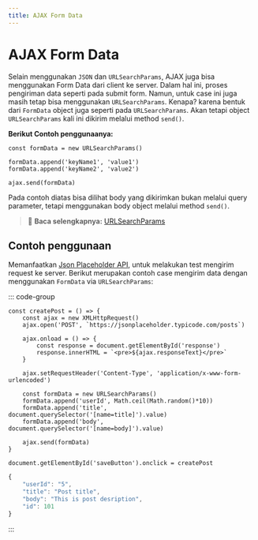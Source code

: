 ```yaml
---
title: AJAX Form Data
---
```


# AJAX Form Data

Selain menggunakan `JSON` dan `URLSearchParams`, AJAX juga bisa menggunakan Form Data dari client ke server. Dalam hal ini, proses pengiriman data seperti pada submit form. Namun, untuk case ini juga masih tetap bisa menggunakan `URLSearchParams`. Kenapa? karena bentuk dari `FormData` object juga seperti pada `URLSearchParams`. Akan tetapi object `URLSearchParams` kali ini dikirim melalui method `send()`.

**Berikut Contoh penggunaanya:**
```js{6}
const formData = new URLSearchParams()

formData.append('keyName1', 'value1')
formData.append('keyName2', 'value2')

ajax.send(formData)
```

Pada contoh diatas bisa dilihat body yang dikirimkan bukan melalui query parameter, tetapi menggunakan body object melalui method `send()`.

> :memo: **Baca selengkapnya:** [URLSearchParams](https://developer.mozilla.org/en-US/docs/Web/API/URLSearchParams)

## Contoh penggunaan

Memanfaatkan [Json Placeholder API](https://jsonplaceholder.typicode.com/), untuk melakukan test mengirim request ke server.
Berikut merupakan contoh case mengirim data dengan menggunakan `FormData` via `URLSearchParams`:

::: code-group
```js{12-15,17} [Code]
const createPost = () => {
	const ajax = new XMLHttpRequest()
	ajax.open('POST', `https://jsonplaceholder.typicode.com/posts`)

	ajax.onload = () => {
		const response = document.getElementById('response')
		response.innerHTML = `<pre>${ajax.responseText}</pre>`
	}

	ajax.setRequestHeader('Content-Type', 'application/x-www-form-urlencoded')

	const formData = new URLSearchParams()
	formData.append('userId', Math.ceil(Math.random()*10))
	formData.append('title', document.querySelector('[name=title]').value)
	formData.append('body', document.querySelector('[name=body]').value)

	ajax.send(formData)
}

document.getElementById('saveButton').onclick = createPost
```

```js [Response]
{
	"userId": "5",
	"title": "Post title",
	"body": "This is post desription",
	"id": 101
}
```
:::